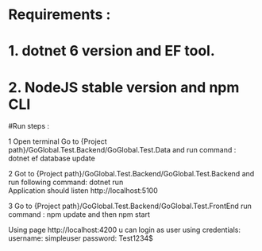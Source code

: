 # Requirements : 
# 1. dotnet 6 version and EF tool.
# 2. NodeJS stable version and npm CLI 

#Run steps : 

1 Open terminal Go to {Project path}/GoGlobal.Test.Backend/GoGlobal.Test.Data 
      and run command : dotnet ef database update
      
2 Got to {Project path}/GoGlobal.Test.Backend/GoGlobal.Test.Backend
      and run following command: dotnet run  
      Application should listen http://localhost:5100
      
3 Go to {Project path}/GoGlobal.Test.Backend/GoGlobal.Test.FrontEnd
     run command : npm update and then npm start

Using page http://localhost:4200 u can login as user using credentials: 
        username: simpleuser
        password: Test1234$
